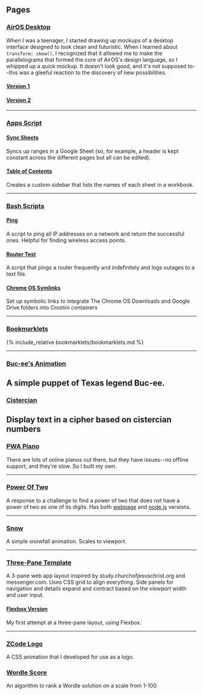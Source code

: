 ## Pages

### [AirOS Desktop](https://github.com/fogoplayer/pens/tree/main/air-os)

When I was a teenager, I started drawing up mockups of a desktop interface designed to look clean and futuristic. When I learned about `transform: skew()`, I recognized that it allowed me to make the parallelograms that formed the core of AirOS's design language, so I whipped up a quick mockup. It doesn't look good, and it's not supposed to--this was a gleeful reaction to the discovery of new possibilities.

#### [Version 1](./air-os/air-os-desktop.html)

#### [Version 2](./air-os/air-os-desktop-2.html)

---

### [Apps Script](https://github.com/fogoplayer/pens/tree/main/apps-script)

#### [Sync Sheets](https://github.com/fogoplayer/pens/tree/main/apps-script/sync-sheets.gs)

Syncs up ranges in a Google Sheet (so, for example, a header is kept constant across the different pages but all can be edited).

#### [Table of Contents](https://github.com/fogoplayer/pens/tree/main/apps-script/table-of-contents)

Creates a custom sidebar that lists the names of each sheet in a workbook.

---

### [Bash Scripts](https://github.com/fogoplayer/pens/tree/main/bash-scripts)

#### [Ping](https://github.com/fogoplayer/pens/tree/main/bash-scripts/ping.sh)

A script to ping all IP addresses on a network and return the successful ones. Helpful for finding wireless access points.

#### [Router Test](https://github.com/fogoplayer/pens/tree/main/bash-scripts/router_test.sh)

A script that pings a router frequently and indefinitely and logs outages to a text file.

#### [Chrome OS Symlinks](https://github.com/fogoplayer/pens/tree/main/bash-scripts/symlinks.sh)

Set up symbolic links to integrate The Chrome OS Downloads and Google Drive folders into Crostini containers

---

### [Bookmarklets](./bookmarklets)

{% include_relative bookmarklets/bookmarklets.md %}

---

### [Buc-ee's Animation](./bucees)

A simple puppet of Texas legend Buc-ee.
---

### [Cistercian](./cistercian)

Display text in a cipher based on cistercian numbers
---

### [PWA Piano](./piano)

There are lots of online pianos out there, but they have issues--no offline support, and they're slow. So I built my own.

---

### [Power Of Two](./power-of-two)

A response to a challenge to find a power of two that does not have a power of two as one of its digits. Has both [webpage](https://fogoplayer.github.io/pens/power-of-two/) and [node.js](https://github.com/fogoplayer/pens/tree/main/power-of-two/powerOfTwoNode.js) versions.

---

### [Snow](./snow)

A simple snowfall animation. Scales to viewport.

---

### [Three-Pane Template](./three-pane-layout)

A 3-pane web app layout inspired by study.churchofjesuschrist.org and messenger.com. Uses CSS grid to align everything. Side panels for navigation and details expand and contract based on the viewport width and user input.

#### [Flexbox Version](./three-pane-layout/three-pane-flexbox.html)

My first attempt at a three-pane layout, using Flexbox.

---

### [ZCode Logo](./zcode-logo)

A CSS animation that I developed for use as a logo.

### [Wordle Score](./wordle-score)

An algorithm to rank a Wordle solution on a scale from 1-100
